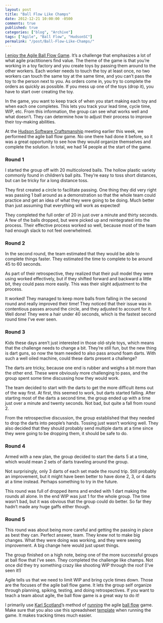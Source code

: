 ```yaml
---
layout: post
title: "Ball Flow Like Champs"
date: 2012-12-21 10:00:00 -0500
comments: true
published: true
categories: ["blog", "Archive"]
tags: ["Agile", "Ball Flow", "HudsonSC"]
permalink: "/post/Ball-Flow-Like-Champs/"
---
```

<!-- more -->



<p><a href="/post/Ball-Flow-Recap-CodeMash-Coding-Dojo.aspx" target="_blank">I enjoy the Agile Ball Flow Game</a>. It’s a challenge that emphasizes a lot of what agile practitioners find value. The theme of the game is that you’re working in a toy factory and you create toys by passing them around to the other workers. Each worker needs to touch the toy at least once, no two workers can touch the same toy at the same time, and you can’t pass the toy to the person next to you. As orders come in, you try to complete the orders as quickly as possible. If you mess up one of the toys (drop it), you have to start over creating the toy. </p>  <p>In the game, you want to keep track of when you start making each toy and when each one completes. This lets you track your lead time, cycle time, WIP, etc. From this information, the group can see what works well and what doesn’t. They can determine how to adjust their process to improve their toy-making abilities.</p>  <p>At the <a href="http://hudsonsc.com/" target="_blank">Hudson Software Craftsmanship</a> meeting earlier this week, we performed the agile ball flow game. No one there had done it before, so it was a great opportunity to see how they would organize themselves and complete the solution. In total, we had 14 people at the start of the game.</p>  <h3>Round 1</h3>  <p>I started the group off with 20 multicolored balls. The hollow plastic variety commonly found in children’s ball pits. They’re easy to toss short distances, but can be tricky for a long distance toss.</p>  <p>They first created a circle to facilitate passing. One thing they did very right was passing 1 ball around as a demonstration so that the whole team could practice and get an idea of what they were going to be doing. Much better than just assuming that everything will work as expected! </p>  <p>They completed the full order of 20 in just over a minute and thirty seconds. A few of the balls dropped, but were picked up and reintegrated into the process. Their effective process worked so well, because most of the team had enough slack to not feel overwhelmed.</p>  <h3>Round 2</h3>  <p>In the second round, the team estimated that they would be able to complete things faster. They estimated the time to complete to be around 45 to 60 seconds.</p>  <p>As part of their retrospective, they realized that their pull model they were using worked effectively, but if they shifted forward and backward a little bit, they could pass more easily. This was their slight adjustment to the process.</p>  <p>It worked! They managed to keep more balls from falling in the second round and really improved their time! They noticed that their issue was in contentious passes around the circle, and they adjusted to account for it. Well done! They were a hair under 40 seconds, which is the fastest second round time I’ve ever seen.</p>  <h3>Round 3</h3>  <p>Kids these days aren’t just interested in those old-style toys, which means that the challenge needs to change a bit. They’re still fun, but the new thing is dart guns, so now the team needed to also pass around foam darts. With such a well oiled machine, could these darts present a challenge?</p>  <p>The darts are tricky, because one end is rubber and weighs a bit more than the other end. These were obviously more challenging to pass, and the group spent some time discussing how they would work.</p>  <p>The team decided to start with the darts to get the more difficult items out of the way first. At first, this seemed to work, but darts started falling. After starting most of the darts a second time, the group ended up with a time just over a minute and twenty seconds. Not bad, but quite a fall from round 2.</p>  <p>From the retrospective discussion, the group established that they needed to drop the darts into people’s hands. Tossing just wasn’t working well. They also decided that they should probably send multiple darts at a time since they were going to be dropping them, it should be safe to do.</p>  <h3>Round 4</h3>  <p>Armed with a new plan, the group decided to start the darts 5 at a time, which would mean 2 sets of darts traveling around the group.</p>  <p>Not surprisingly, only 3 darts of each set made the round trip. Still probably an improvement, but it might have been better to have done 2, 3, or 4 darts at a time instead. Perhaps something to try in the future.</p>  <p>This round was full of dropped items and ended with 1 dart making the rounds all alone. In the end WIP was just 1 for the whole group. The time wasn’t bad, but it was obvious that the group could do better. So far they hadn’t made any huge gaffs either though.</p>  <h3>Round 5</h3>  <p>This round was about being more careful and getting the passing in place as best they can. Perfect answer, team. They knew not to make big changes. What they were doing was working, and they were seeing improvement. A big change here would just upset things.</p>  <p>The group finished on a high note, being one of the more successful groups at ball flow that I’ve seen. They completed the challenge like champs. Not once did they try something crazy like shooting WIP through the roof (I’ve seen it!)</p>  <p>Agile tells us that we need to limit WIP and bring cycle times down. Those are the focuses of the agile ball flow game. It lets the group self organize through planning, spiking, testing, and doing retrospectives. If you want to teach a team about agile, the ball flow game is a great way to do it!</p>  <p>I primarily use <a href="http://availagility.co.uk/" target="_blank">Karl Scotland</a>’s method of <a href="http://availagility.co.uk/2011/07/19/running-the-ball-flow-game/" target="_blank">running</a> the agile <a href="http://availagility.co.uk/2010/11/17/the-ball-flow-game/" target="_blank">ball flow</a> game. Make sure that you also use this spreadsheet <a href="/files/downloads/Ball%20Flow%20Metrics%20Template%201.00.xlsm" target="_blank">template</a> when running the game. It makes tracking times much easier.</p>
